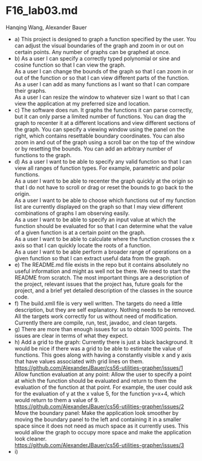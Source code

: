 # F16_lab03.md
Hanqing Wang, Alexander Bauer
* a) This project is designed to graph a function specified by the user. You can adjust the visual boundaries of the graph and zoom in or out on certain points. Any number of graphs can be graphed at once.
* b) As a user I can specify a correctly typed polynomial or sine and cosine function so that I can view the graph. <br/>
As a user I can change the bounds of the graph so that I can zoom in or out of the function or so that I can view different parts of the function. <br/>
As a user I can add as many functions as I want so that I can compare their graphs.<br/>
As a user I can resize the window to whatever size I want so that I can view the application at my preferred size and location.<br/>
* c) The software does run. It graphs the functions it can parse correctly, but it can only parse a limited number of functions. You can drag the graph to recenter it at a different locations and view different sections of the graph. You can specify a viewing window using the panel on the right, which contains resettable boundary coordinates. You can also zoom in and out of the graph using a scroll bar on the top of the window or by resetting the bounds. You can add an arbitrary number of functions to the graph.
* d) As a user I want to be able to specify any valid function so that I can view all ranges of function types. For example, parametric and polar functions.<br/>
As a user I want to be able to recenter the graph quickly at the origin so that I do not have to scroll or drag or reset the bounds to go back to the origin.<br/>
As a user I want to be able to choose which functions out of my function list are currently displayed on the graph so that I may view different combinations of graphs I am observing easily.<br/>
As a user I want to be able to specify an input value at which the function should be evaluated for so that I can determine what the value of a given function is at a certain point on the graph.<br/>
As a user I want to be able to calculate where the function crosses the x axis so that I can quickly locate the roots of a function.<br/>
As a user I want to be able perform a broader range of operations on a given function so that I can extract useful data from the graph.<br/>
* e) The README.md file exists in the repo but it contains absolutely no useful information and might as well not be there. We need to start the README from scratch. The most important things are a description of the project, relevant issues that the project has, future goals for the project, and a brief yet detailed description of the classes in the source code.
* f) The build.xmll file is very well written. The targets do need a little description, but they are self explanatory. Nothing needs to be removed. All the targets work correctly for us without need of modification. Currently there are compile, run, test, javadoc, and clean targets.
* g) There are more than enough issues for us to obtain 1000 points. The issues are clear in terms of what they expect.
* h) Add a grid to the graph: Currently there is just a black background. It would be nice if there was a grid to be able to estimate the value of functions. This goes along with having a constantly visible x and y axis that have values associated with grid lines on them.<br/>
https://github.com/AlexanderJBauer/cs56-utilities-grapher/issues/1 <br/>
Allow function evaluation at any point: Allow the user to specify a point at which the function should be evaluated and return to them the evaluation of the function at that point. For example, the user could ask for the evaluation of y at the x value 5, for the function y=x+4, which would return to them a value of 9.<br/>
https://github.com/AlexanderJBauer/cs56-utilities-grapher/issues/2 <br/>
Move the boundary panel: Make the application look smoother by moving the boundary panel to the left and containing it in a smaller space since it does not need as much space as it currently uses. This would allow the graph to occupy more space and make the application look cleaner.<br/>
https://github.com/AlexanderJBauer/cs56-utilities-grapher/issues/3 <br/>
* i)

